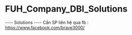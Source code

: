 # FUH_Company_DBI_Solutions
---- Solutions ----
Cần SP liên hệ qua fb : https://www.facebook.com/brave3000/
